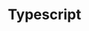 ---
layout: default
title: Typescript
nav_order: 3
has_children: true
permalink: /docs/typescript
---